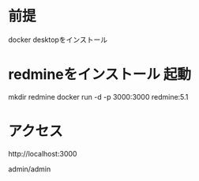 # 前提
docker desktopをインストール

# redmineをインストール 起動
mkdir redmine
docker run -d -p 3000:3000 redmine:5.1

# アクセス
http://localhost:3000

admin/admin
